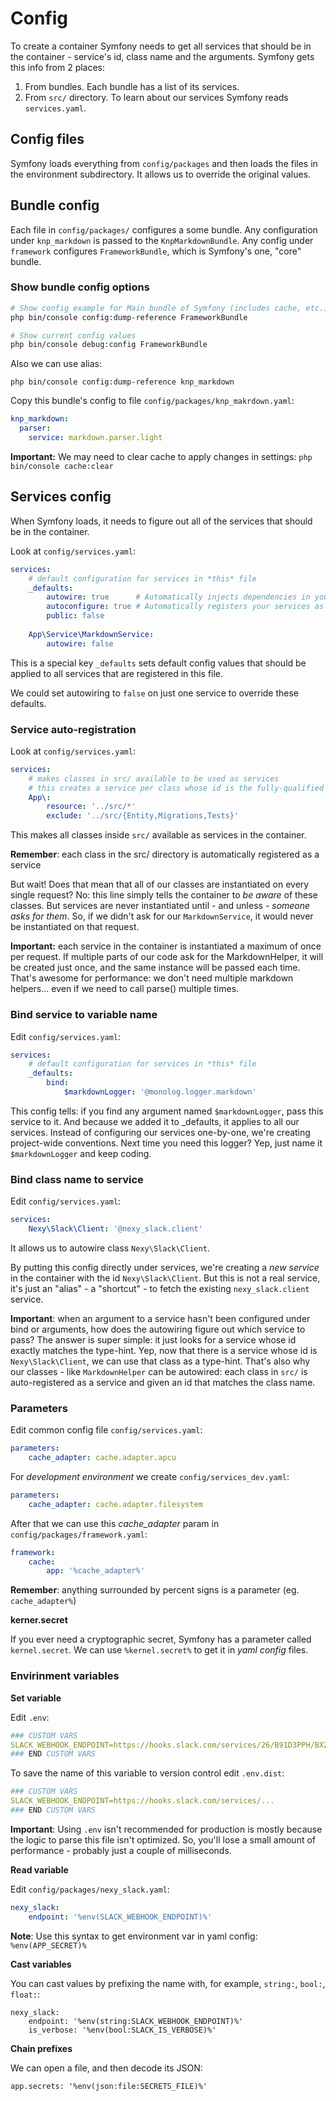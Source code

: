 # Config

To create a container Symfony needs to get all services that should be in the container - service's id, class name and the arguments. 
Symfony gets this info from 2 places:

1. From bundles. Each bundle has a list of its services.
2. From `src/` directory. To learn about our services Symfony reads `services.yaml`.

## Config files

Symfony loads everything from `config/packages` and then loads the files in the environment subdirectory. 
It allows us to override the original values.

## Bundle config

Each file in `config/packages/` configures a some bundle. Any configuration under `knp_markdown` is passed to the `KnpMarkdownBundle`. Any config under `framework` configures `FrameworkBundle`, which is Symfony's one, "core" bundle.

### Show bundle config options

```bash
# Show config example for Main bundle of Symfony (includes cache, etc.)
php bin/console config:dump-reference FrameworkBundle

# Show current config values
php bin/console debug:config FrameworkBundle
```

Also we can use alias:

```
php bin/console config:dump-reference knp_markdown
```

Copy this bundle's config to file `config/packages/knp_makrdown.yaml`:

```yaml
knp_markdown:
  parser:
    service: markdown.parser.light
```

**Important:** We may need to clear cache to apply changes in settings: `php bin/console cache:clear`

## Services config

When Symfony loads, it needs to figure out all of the services that should be in the container. 

Look at `config/services.yaml`:

```yaml
services:
    # default configuration for services in *this* file
    _defaults:
        autowire: true      # Automatically injects dependencies in your services.
        autoconfigure: true # Automatically registers your services as commands, event subscribers, etc.
        public: false
        
    App\Service\MarkdownService:
        autowire: false
```

This is a special key `_defaults` sets default config values that 
should be applied to all services that are registered in this file.

We could set autowiring to `false` on just one service to override these defaults.

### Service auto-registration

Look at `config/services.yaml`:

```yaml
services:
    # makes classes in src/ available to be used as services
    # this creates a service per class whose id is the fully-qualified class name
    App\:
        resource: '../src/*'
        exclude: '../src/{Entity,Migrations,Tests}'
```

This makes all classes inside `src/` available as services in the container.

**Remember**: each class in the src/ directory is automatically registered as a service

But wait! Does that mean that all of our classes are instantiated on every single request? 
No: this line simply tells the container to *be aware* of these classes. 
But services are never instantiated until - and unless - *someone asks for them*. 
So, if we didn't ask for our `MarkdownService`, it would never be instantiated on that request.

**Important:** each service in the container is instantiated a maximum of once per request. 
If multiple parts of our code ask for the MarkdownHelper, 
it will be created just once, and the same instance will be passed each time. 
That's awesome for performance: we don't need multiple markdown helpers... 
even if we need to call parse() multiple times.

### Bind service to variable name

Edit `config/services.yaml`:

```yaml
services:
    # default configuration for services in *this* file
    _defaults:
        bind:
            $markdownLogger: '@monolog.logger.markdown'
```
This config tells: if you find any argument named `$markdownLogger`, pass this service to it.
And because we added it to _defaults, it applies to all our services. 
Instead of configuring our services one-by-one, we're creating project-wide conventions. 
Next time you need this logger? Yep, just name it `$markdownLogger` and keep coding.

### Bind class name to service

Edit `config/services.yaml`:

```yaml
services:
    Nexy\Slack\Client: '@nexy_slack.client'
```

It allows us to autowire class `Nexy\Slack\Client`.

By putting this config directly under services, we're creating a *new service* in the container 
with the id `Nexy\Slack\Client`. But this is not a real service, it's just an "alias" - a "shortcut" - 
to fetch the existing `nexy_slack.client` service.

**Important**: when an argument to a service hasn't been configured under bind or arguments, 
how does the autowiring figure out which service to pass? The answer is super simple: 
it just looks for a service whose id exactly matches the type-hint. 
Yep, now that there is a service whose id is `Nexy\Slack\Client`, 
we can use that class as a type-hint. 
That's also why our classes - like `MarkdownHelper` can be autowired: 
each class in `src/` is auto-registered as a service and given an id that matches the class name.

### Parameters

Edit common config file `config/services.yaml`:

```yaml
parameters:
    cache_adapter: cache.adapter.apcu
```

For *development environment* we create `config/services_dev.yaml`:

```yaml
parameters:
    cache_adapter: cache.adapter.filesystem
```

After that we can use this *cache_adapter* param in `config/packages/framework.yaml`:

```yaml
framework:
    cache:
        app: '%cache_adapter%'
```

**Remember**: anything surrounded by percent signs is a parameter (eg. `cache_adapter%`)

**kerner.secret**

If you ever need a cryptographic secret, Symfony has a parameter called `kernel.secret`.
We can use `%kernel.secret%` to get it in *yaml config* files.

### Envirinment variables

**Set variable**

Edit `.env`:

```yaml
### CUSTOM VARS
SLACK_WEBHOOK_ENDPOINT=https://hooks.slack.com/services/26/B91D3PPH/BX20IHE2
### END CUSTOM VARS
```

To save the name of this variable to version control edit `.env.dist`:

```yaml
### CUSTOM VARS
SLACK_WEBHOOK_ENDPOINT=https://hooks.slack.com/services/...
### END CUSTOM VARS
```

**Important**: Using `.env` isn't recommended for production is mostly because the logic to parse this file isn't optimized. 
So, you'll lose a small amount of performance - probably just a couple of milliseconds.

**Read variable**

Edit `config/packages/nexy_slack.yaml`:

```yaml
nexy_slack:
    endpoint: '%env(SLACK_WEBHOOK_ENDPOINT)%'
```

**Note**: Use this syntax to get environment var in yaml config: `%env(APP_SECRET)%` 

**Cast variables**

You can cast values by prefixing the name with, for example, `string:`, `bool:`, `float:`:

```
nexy_slack:
    endpoint: '%env(string:SLACK_WEBHOOK_ENDPOINT)%'
    is_verbose: '%env(bool:SLACK_IS_VERBOSE)%'
```

**Chain prefixes**

We can open a file, and then decode its JSON:
 
```
app.secrets: '%env(json:file:SECRETS_FILE)%'
```
